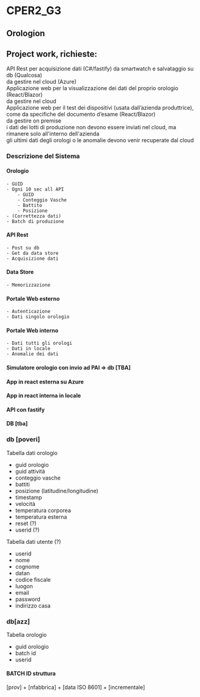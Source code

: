 # CPER2_G3
## Orologion
## Project work, richieste:
API Rest per acquisizione dati (C#/fastify) da smartwatch e salvataggio su db (Qualcosa)  
da gestire nel cloud (Azure)  
Applicazione web per la visualizzazione dei dati del proprio orologio (React/Blazor)  
da gestire nel cloud  
Applicazione web per il test dei dispositivi (usata dall’azienda produttrice), come da specifiche del documento d’esame (React/Blazor)  
da gestire on premise  
i dati dei lotti di produzione non devono essere inviati nel cloud, ma rimanere solo all'interno dell'azienda  
gli ultimi dati degli orologi o le anomalie devono venir recuperate dal cloud  

### Descrizione del Sistema

#### Orologio
	- GUID
	- Ogni 10 sec all API
		- GUID
 		- Conteggio Vasche
		- Battito
		- Posizione
	- (Correttezza dati)
	- Batch di produzione
	
	
#### API Rest
	- Post su db
	- Get da data store
	- Acquisizione dati
	
#### Data Store
	- Memorizzazione

#### Portale Web esterno
	- Autenticazione
	- Dati singolo orologio

#### Portale Web interno
	- Dati tutti gli orologi 
	- Dati in locale
	- Anomalie dei dati

#### Simulatore orologio con invio ad PAI => db [TBA]

#### App in react esterna su Azure

#### App in react interna in locale

#### API con fastify 

#### DB [tba]

### db [poveri]

Tabella dati orologio
- guid orologio
- guid attività
- conteggio vasche
- battiti
- posizione (latitudine/longitudine)
- timestamp
- velocità
- temperatura corporea
- temperatura esterna
- reset (?)
- userid (?)

Tabella dati utente (?)
- userid
- nome
- cognome
- datan
- codice fiscale
- luogon
- email
- password
- indirizzo casa

### db[azz]
Tabella orologio
- guid orologio
- batch id
- userid

#### BATCH ID struttura
[prov] + [nfabbrica] + [data ISO 8601]  + [incrementale]
